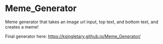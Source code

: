 # Meme_Generator
Meme generator that takes an image url input, top text, and bottom text, and creates a meme!

Final generator here: 
https://ksingletary.github.io/Meme_Generator/
